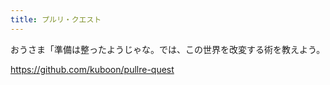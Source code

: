 ```yaml
---
title: プルリ・クエスト
---
```

おうさま「準備は整ったようじゃな。では、この世界を改変する術を教えよう。

https://github.com/kuboon/pullre-quest
